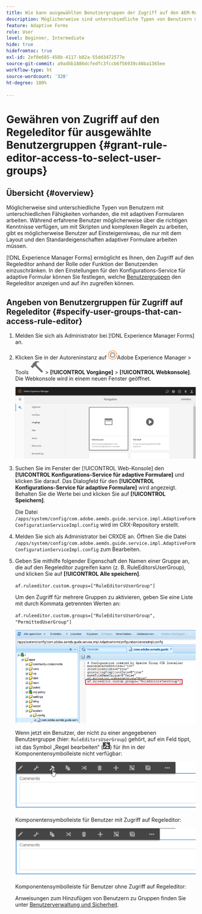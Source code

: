 ```yaml
---
title: Wie kann ausgewählten Benutzergruppen der Zugriff auf den AEM-Regeleditor für adaptive Formulare gewährt werden?
description: Möglicherweise sind unterschiedliche Typen von Benutzern mit unterschiedlichen Fähigkeiten vorhanden, die mit adaptiven Formularen arbeiten. Erfahren Sie, wie Sie den Zugriff auf den Regeleditor für Benutzer auf Grundlage ihrer Rolle oder Funktion einschränken können.
feature: Adaptive Forms
role: User
level: Beginner, Intermediate
hide: true
hidefromtoc: true
exl-id: 2ef0e685-458b-4117-b02a-55dd3472577e
source-git-commit: a9adbb1886dcfedfc3fccb6f56939c46ba1365ee
workflow-type: ht
source-wordcount: '320'
ht-degree: 100%

---
```


# Gewähren von Zugriff auf den Regeleditor für ausgewählte Benutzergruppen {#grant-rule-editor-access-to-select-user-groups}

## Übersicht {#overview}

Möglicherweise sind unterschiedliche Typen von Benutzern mit unterschiedlichen Fähigkeiten vorhanden, die mit adaptiven Formularen arbeiten. Während erfahrene Benutzer möglicherweise über die richtigen Kenntnisse verfügen, um mit Skripten und komplexen Regeln zu arbeiten, gibt es möglicherweise Benutzer auf Einsteigerniveau, die nur mit dem Layout und den Standardeigenschaften adaptiver Formulare arbeiten müssen.

[!DNL Experience Manager Forms] ermöglicht es Ihnen, den Zugriff auf den Regeleditor anhand der Rolle oder Funktion der Benutzenden einzuschränken. In den Einstellungen für den Konfigurations-Service für adaptive Formular können Sie festlegen, welche [Benutzergruppen](forms-groups-privileges-tasks.md) den Regeleditor anzeigen und auf ihn zugreifen können.

## Angeben von Benutzergruppen für Zugriff auf Regeleditor {#specify-user-groups-that-can-access-rule-editor}

1. Melden Sie sich als Administrator bei [!DNL Experience Manager Forms] an.
1. Klicken Sie in der Autoreninstanz auf ![Adobe Experience Manager](assets/adobeexperiencemanager.png)Adobe Experience Manager > Tools ![hammer](assets/hammer-icon.svg) > **[!UICONTROL Vorgänge]** > **[!UICONTROL Webkonsole]**. Die Webkonsole wird in einem neuen Fenster geöffnet.

   ![1–2](assets/1-2.png)

1. Suchen Sie im Fenster der [!UICONTROL Web-Konsole] den **[!UICONTROL Konfigurations-Service für adaptive Formulare]** und klicken Sie darauf. Das Dialogfeld für den **[!UICONTROL Konfigurations-Service für adaptive Formulare]** wird angezeigt. Behalten Sie die Werte bei und klicken Sie auf **[!UICONTROL Speichern]**.

   Die Datei `/apps/system/config/com.adobe.aemds.guide.service.impl.AdaptiveFormConfigurationServiceImpl.config` wird im CRX-Repository erstellt.

1. Melden Sie sich als Administrator bei CRXDE an. Öffnen Sie die Datei `/apps/system/config/com.adobe.aemds.guide.service.impl.AdaptiveFormConfigurationServiceImpl.config` zum Bearbeiten.
1. Geben Sie mithilfe folgender Eigenschaft den Namen einer Gruppe an, die auf den Regeleditor zugreifen kann (z. B. RuleEditorsUserGroup), und klicken Sie auf **[!UICONTROL Alle speichern]**.

   `af.ruleeditor.custom.groups=["RuleEditorsUserGroup"]`

   Um den Zugriff für mehrere Gruppen zu aktivieren, geben Sie eine Liste mit durch Kommata getrennten Werten an:

   `af.ruleeditor.custom.groups=["RuleEditorsUserGroup", "PermittedUserGroup"]`

   ![Benutzer erstellen](assets/create_user_new.png)

   Wenn jetzt ein Benutzer, der nicht zu einer angegebenen Benutzergruppe (hier: `RuleEditorsUserGroup`) gehört, auf ein Feld tippt, ist das Symbol „Regel bearbeiten“ (![edit-rules1](assets/edit-rules1.png)) für ihn in der Komponentensymbolleiste nicht verfügbar:

   ![componentstoolbarwithre](assets/componentstoolbarwithre.png)

   Komponentensymbolleiste für Benutzer mit Zugriff auf Regeleditor:

   ![componentstoolbarwithoutre](assets/componentstoolbarwithoutre.png)

   Komponentensymbolleiste für Benutzer ohne Zugriff auf Regeleditor:

   Anweisungen zum Hinzufügen von Benutzern zu Gruppen finden Sie unter [Benutzerverwaltung und Sicherheit](https://experienceleague.adobe.com/docs/experience-manager-65/administering/security/security.html?lang=de).
